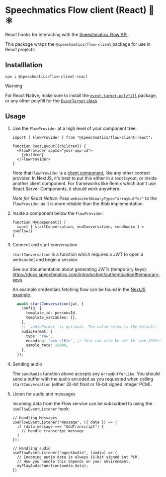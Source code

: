 # Speechmatics Flow client (React) 🤖 ⚛

React hooks for interacting with the [Speechmatics Flow API](https://docs.speechmatics.com/flow/getting-started).

This package wraps the `@speechmatics/flow-client` package for use in React projects.

## Installlation

```
npm i @speechmatics/flow-client-react
```

> [!WARNING]  
> For React Native, make sure to install the [`event-target-polyfill`](https://www.npmjs.com/package/event-target-polyfill) package, or any other polyfill for the [`EventTarget` class](https://developer.mozilla.org/en-US/docs/Web/API/EventTarget)

## Usage


1. Use the `FlowProvider` at a high level of your component tree:

    ```JSX
    import { FlowProvider } from "@speechmatics/flow-client-react";

    function RootLayout({children}) {
      <FlowProvider appId="your-app-id">
        {children}
      </FlowProvider>
    }
    ```
    Note that`FlowProvider` is a [client component](https://nextjs.org/docs/app/building-your-application/rendering/client-components), like any other context provider. In NextJS, it's best to put this either in a root layout, or inside another client component. For frameworks like Remix which don't use React Server Components, it should work anywhere.

    _Note for React Native_: Pass `websocketBinaryType="arraybuffer"` to the `FlowProvider` as it is more reliable than the Blob implementation.

1. Inside a component below the `FlowProvider`:
    ```JSX
    function MyComponent() {
      const { startConversation, endConversation, sendAudio } = useFlow()
    }
    ```


1. Connect and start conversation
  
    `startConversation` is a function which requires a JWT to open a websocket and begin a session.
  
    See our documentation about generating JWTs (temporary keys): https://docs.speechmatics.com/introduction/authentication#temporary-keys

    An example credentials fetching flow can be found in the [NextJS example](/examples/nextjs/src/lib/fetch-credentials.ts).
  
    ```typescript
      await startConversation(jwt, {
        config: {
          template_id: personaId,
          template_variables: {},
        },
        // `audioFormat` is optional. The value below is the default:
        audioFormat: {
          type: 'raw',
          encoding: 'pcm_s16le', // this can also be set to 'pcm_f32le' for 32-bit Float
          sample_rate: 16000,
        },
      });
    ```


1. Sending audio

    The `sendAudio` function above accepts any `ArrayBufferLike`. You should send a buffer with the audio encoded as you requested when calling `startConversation` (either 32-bit float or 16-bit signed integer PCM).


1. Listen for audio and messages

    Incoming data from the Flow service can be subscribed to using the `useFlowEventListener` hook:

    ```TSX
    // Handling Messages
    useFlowEventListener("message", ({ data }) => {
      if (data.message === "AddTranscript") {
        // handle transcript message
      }
    });

    // Handling audio
    useFlowEventListener("agentAudio", (audio) => {
      // Incoming audio data is always 16-bit signed int PCM.
      // How you handle this depends on your environment.
      myPlayAudioFunction(audio.data);
    })
    ```